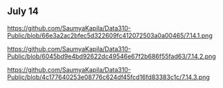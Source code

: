 ## July 14


https://github.com/SaumyaKapila/Data310-Public/blob/66e3a2ac2bfec5d322609fc412072503a0a00465/7.14.1.png

https://github.com/SaumyaKapila/Data310-Public/blob/6045bd9e4bd92622dc49546e67f2b686f55fad63/7.14.2.png

https://github.com/SaumyaKapila/Data310-Public/blob/4c177640253e08776c624df45fcd16fd83383c1c/7.14.3.png

